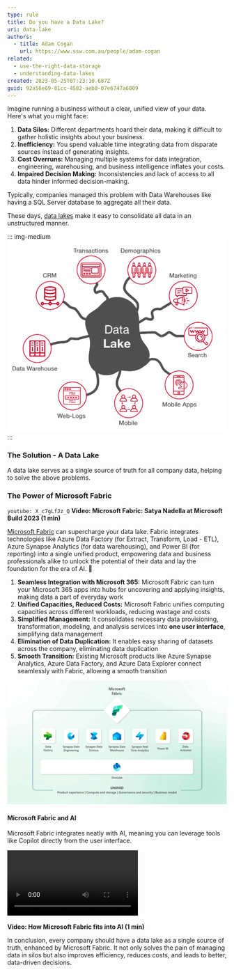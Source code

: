 ```yaml
---
type: rule
title: Do you have a Data Lake?
uri: data-lake
authors:
  - title: Adam Cogan
    url: https://www.ssw.com.au/people/adam-cogan
related:
  - use-the-right-data-storage
  - understanding-data-lakes
created: 2023-05-25T07:23:10.687Z
guid: 92a56e69-81cc-4582-aeb8-07e6747a6009
---
```


Imagine running a business without a clear, unified view of your data. Here's what you might face:

1. **Data Silos:** Different departments hoard their data, making it difficult to gather holistic insights about your business.
2. **Inefficiency:** You spend valuable time integrating data from disparate sources instead of generating insights.
3. **Cost Overruns:** Managing multiple systems for data integration, engineering, warehousing, and business intelligence inflates your costs.
4. **Impaired Decision Making:** Inconsistencies and lack of access to all data hinder informed decision-making.

Typically, companies managed this problem with Data Warehouses like having a SQL Server database to aggregate all their data.

These days, [data lakes](/understanding-data-lakes) make it easy to consolidate all data in an unstructured manner.

<!--endintro-->

::: img-medium
![](datalake-infographic.png)
:::

### The Solution - A Data Lake

A data lake serves as a single source of truth for all company data, helping to solve the above problems.

### The Power of Microsoft Fabric

`youtube: X_c7gLfJz_Q`
**Video: Microsoft Fabric: Satya Nadella at Microsoft Build 2023 (1 min)**

[Microsoft Fabric](https://azure.microsoft.com/en-us/blog/introducing-microsoft-fabric-data-analytics-for-the-era-of-ai/) can supercharge your data lake. Fabric integrates technologies like Azure Data Factory (for Extract, Transform, Load - ETL), Azure Synapse Analytics (for data warehousing), and Power BI (for reporting) into a single unified product, empowering data and business professionals alike to unlock the potential of their data and lay the foundation for the era of AI. 🤖

1. **Seamless Integration with Microsoft 365:** Microsoft Fabric can turn your Microsoft 365 apps into hubs for uncovering and applying insights, making data a part of everyday work
2. **Unified Capacities, Reduced Costs:** Microsoft Fabric unifies computing capacities across different workloads, reducing wastage and costs
3. **Simplified Management:** It consolidates necessary data provisioning, transformation, modeling, and analysis services into **one user interface**, simplifying data management
4. **Elimination of Data Duplication:** It enables easy sharing of datasets across the company, eliminating data duplication
5. **Smooth Transition:** Existing Microsoft products like Azure Synapse Analytics, Azure Data Factory, and Azure Data Explorer connect seamlessly with Fabric, allowing a smooth transition

![Figure: Microsoft Fabric combines all your analytics platforms into one source of truth](MicrosoftFabric.jpg)

#### Microsoft Fabric and AI

Microsoft Fabric integrates neatly with AI, meaning you can leverage tools like Copilot directly from the user interface.

<video controls>
  <source src="https://wus-streaming-video-rt-microsoft-com.akamaized.net/bf4f8032-b937-444a-ae91-a342fd07aa88/d1345772-86d1-4d8c-9ae3-9dbd580d_6750.mp4" type="video/mp4">
  Your browser does not support the video tag.
</video>

**Video: How Microsoft Fabric fits into AI (1 min)**

In conclusion, every company should have a data lake as a single source of truth, enhanced by Microsoft Fabric. It not only solves the pain of managing data in silos but also improves efficiency, reduces costs, and leads to better, data-driven decisions.
